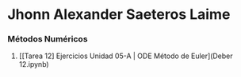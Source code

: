 # Jhonn Alexander Saeteros Laime
### Métodos Numéricos
1.  [[Tarea 12] Ejercicios Unidad 05-A | ODE Método de Euler](Deber 12.ipynb)

